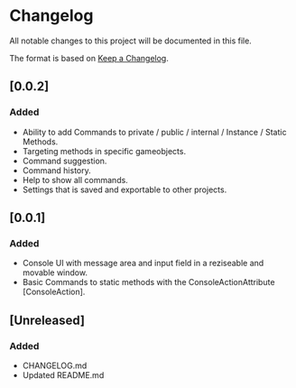 # Changelog

All notable changes to this project will be documented in this file.

The format is based on [Keep a Changelog](https://keepachangelog.com/en/1.0.0/).

## [0.0.2]
### Added
- Ability to add Commands to private / public / internal / Instance / Static Methods.
- Targeting methods in specific gameobjects.
- Command suggestion.
- Command history.
- Help to show all commands.
- Settings that is saved and exportable to other projects.

## [0.0.1]
### Added
- Console UI with message area and input field in a reziseable and movable window.
- Basic Commands to static methods with the ConsoleActionAttribute [ConsoleAction].

## [Unreleased]
### Added
- CHANGELOG.md
- Updated README.md
